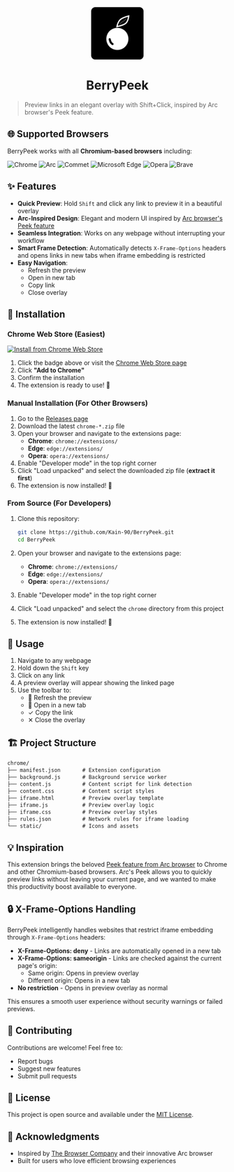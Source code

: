 <div align="center">
  <img src="https://raw.githubusercontent.com/Kain-90/BerryPeek/975101353d1a8f73a45bc90b1dfbaf0030ebaa3d/chrome/static/icon.png" alt="BerryPeek Logo" width="120" height="120">
</div>

<h1 align="center">BerryPeek</h1>

> Preview links in an elegant overlay with Shift+Click, inspired by Arc browser's Peek feature.

## 🌐 Supported Browsers

BerryPeek works with all **Chromium-based browsers** including:

![Chrome](https://img.shields.io/badge/Chrome-4285F4?logo=googlechrome&logoColor=white) ![Arc](https://img.shields.io/badge/Arc-000000?logo=arc&logoColor=white) ![Commet](https://img.shields.io/badge/Comet-000000?logoColor=white) ![Microsoft Edge](https://img.shields.io/badge/Microsoft%20Edge-0078D4?logo=microsoftedge&logoColor=white) ![Opera](https://img.shields.io/badge/Opera-FF1B2D?logo=opera&logoColor=white) ![Brave](https://img.shields.io/badge/Brave-FB542B?logo=brave&logoColor=white)

## ✨ Features

- **Quick Preview**: Hold `Shift` and click any link to preview it in a beautiful overlay
- **Arc-Inspired Design**: Elegant and modern UI inspired by [Arc browser's Peek feature](https://resources.arc.net/hc/en-us/articles/19335302900887-Peek-Preview-Sites-From-Pinned-Tabs)
- **Seamless Integration**: Works on any webpage without interrupting your workflow
- **Smart Frame Detection**: Automatically detects `X-Frame-Options` headers and opens links in new tabs when iframe embedding is restricted
- **Easy Navigation**: 
  - Refresh the preview
  - Open in new tab
  - Copy link
  - Close overlay

## 🚀 Installation

### Chrome Web Store (Easiest)

[![Install from Chrome Web Store](https://img.shields.io/badge/Install%20from-Chrome%20Web%20Store-blue?logo=googlechrome&logoColor=white)](https://chromewebstore.google.com/detail/berrypeek-link-preview-qu/acefdkhifcfklkfobgocedlokcjkchgn)

1. Click the badge above or visit the [Chrome Web Store page](https://chromewebstore.google.com/detail/berrypeek-link-preview-qu/acefdkhifcfklkfobgocedlokcjkchgn)
2. Click **"Add to Chrome"**
3. Confirm the installation
4. The extension is ready to use! 🎉

### Manual Installation (For Other Browsers)

1. Go to the [Releases page](https://github.com/Kain-90/BerryPeek/releases)
2. Download the latest `chrome-*.zip` file
3. Open your browser and navigate to the extensions page:
   - **Chrome**: `chrome://extensions/`
   - **Edge**: `edge://extensions/`
   - **Opera**: `opera://extensions/`
4. Enable "Developer mode" in the top right corner
5. Click "Load unpacked" and select the downloaded zip file (**extract it first**)
6. The extension is now installed! 🎉

### From Source (For Developers)

1. Clone this repository:
   ```bash
   git clone https://github.com/Kain-90/BerryPeek.git
   cd BerryPeek
   ```

2. Open your browser and navigate to the extensions page:
   - **Chrome**: `chrome://extensions/`
   - **Edge**: `edge://extensions/`
   - **Opera**: `opera://extensions/`

3. Enable "Developer mode" in the top right corner

4. Click "Load unpacked" and select the `chrome` directory from this project

5. The extension is now installed! 🎉

## 🎯 Usage

1. Navigate to any webpage
2. Hold down the `Shift` key
3. Click on any link
4. A preview overlay will appear showing the linked page
5. Use the toolbar to:
   - 🔄 Refresh the preview
   - 🔗 Open in a new tab
   - ✓ Copy the link
   - ✕ Close the overlay

## 🏗️ Project Structure

```
chrome/
├── manifest.json       # Extension configuration
├── background.js       # Background service worker
├── content.js          # Content script for link detection
├── content.css         # Content script styles
├── iframe.html         # Preview overlay template
├── iframe.js           # Preview overlay logic
├── iframe.css          # Preview overlay styles
├── rules.json          # Network rules for iframe loading
└── static/             # Icons and assets
```

## 💡 Inspiration

This extension brings the beloved [Peek feature from Arc browser](https://resources.arc.net/hc/en-us/articles/19335302900887-Peek-Preview-Sites-From-Pinned-Tabs) to Chrome and other Chromium-based browsers. Arc's Peek allows you to quickly preview links without leaving your current page, and we wanted to make this productivity boost available to everyone.

## 🔒 X-Frame-Options Handling

BerryPeek intelligently handles websites that restrict iframe embedding through `X-Frame-Options` headers:

- **X-Frame-Options: deny** - Links are automatically opened in a new tab
- **X-Frame-Options: sameorigin** - Links are checked against the current page's origin:
  - Same origin: Opens in preview overlay
  - Different origin: Opens in a new tab
- **No restriction** - Opens in preview overlay as normal

This ensures a smooth user experience without security warnings or failed previews.

## 🤝 Contributing

Contributions are welcome! Feel free to:

- Report bugs
- Suggest new features
- Submit pull requests

## 📝 License

This project is open source and available under the [MIT License](LICENSE).

## 🙏 Acknowledgments

- Inspired by [The Browser Company](https://arc.net/) and their innovative Arc browser
- Built for users who love efficient browsing experiences

